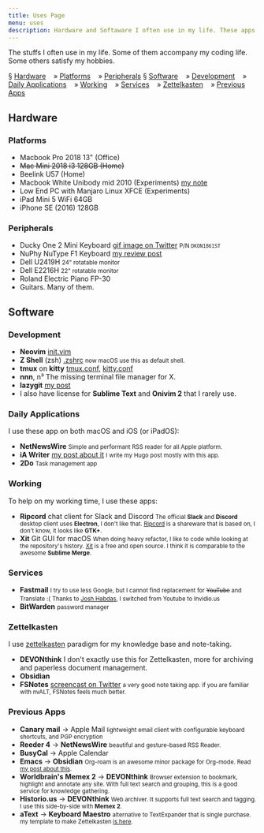 ```yaml
---
title: Uses Page
menu: uses
description: Hardware and Softaware I often use in my life. These apps accompany my working and personal life.
---
```


The stuffs I often use in my life.
Some of them accompany my coding life.
Some others satisfy my hobbies.

§ [Hardware](#hardware)
&nbsp;&nbsp; »  [Platforms](#platforms)
&nbsp;&nbsp; »  [Peripherals](#peripherals)
§ [Software](#software)
&nbsp;&nbsp; »  [Development](#development)
&nbsp;&nbsp; »  [Daily Applications](#daily-applications)
&nbsp;&nbsp; »  [Working](#working)
&nbsp;&nbsp; »  [Services](#services)
&nbsp;&nbsp; »  [Zettelkasten](#zettelkasten)
&nbsp;&nbsp; »  [Previous Apps](#previous-apps)

## Hardware

### Platforms

- Macbook Pro 2018 13" (Office)
- ~~Mac Mini 2018 i3 128GB (Home)~~
- Beelink U57 (Home)
- Macbook White Unibody mid 2010 (Experiments) [my note][mbwhite]
- Low End PC with Manjaro Linux XFCE (Experiments)
- iPad Mini 5 WiFi 64GB
- iPhone SE (2016) 128GB

### Peripherals

- Ducky One 2 Mini Keyboard [gif image on Twitter][ducky]
  <small>P/N <code>DKON1861ST</code></small>
- NuPhy NuType F1 Keyboard [my review post][nuphy]
- Dell U2419H
  <small>24" rotatable monitor</small>
- Dell E2216H
  <small>22" rotatable monitor</small>
- Roland Electric Piano FP-30
- Guitars. Many of them.


## Software

### Development

- **Neovim** [init.vim][nvim] 
- **Z Shell** (zsh) [.zshrc][zshrc]
  <small>now macOS use this as default shell.</small>
- **tmux** on **kitty** [tmux.conf][tmux], [kitty.conf][kitty]
- **nnn**, n³ The missing terminal file manager for X.
- **lazygit** [my post][lazygit]
- I also have license for **Sublime Text** and **Onivim 2** that I rarely use.

### Daily Applications

I use these app on both macOS and iOS (or iPadOS):

- **NetNewsWire**
  <small>Simple and performant RSS reader for all Apple platform.</small>
- **iA Writer** [my post about it][iawriter]
  <small>I write my Hugo post mostly with this app.</small>
- **2Do**
  <small>Task management app</small>

### Working

To help on my working time, I use these apps:

- **Ripcord** chat client for Slack and Discord
  <small>The official **Slack** and **Discord** desktop client uses **Electron**, I don't like that.
  [Ripcord][ripcord] is a shareware that is based on, I don't know, it looks like **GTK+**.</small>
- **Xit** Git GUI for macOS
  <small>When doing heavy refactor, I like to code while looking at the repository's history.
  [Xit][xit] is a free and open source. I think it is comparable to the awesome **Sublime Merge**.</small>

### Services

- **Fastmail**
  <small>I try to use less Google, but I cannot find replacement for ~~YouTube~~ and Translate :(</small>
  <small>Thanks to [Josh Habdas](https://habd.as), I switched from Youtube to Invidio.us</small>
- **BitWarden**
  <small>password manager</small>

### Zettelkasten

I use [zettelkasten](https://zettelkasten.de/) paradigm for my knowledge base and note-taking.

- **DEVONthink**
  I don't exactly use this for Zettelkasten,
  more for archiving and paperless document management.
- **Obsidian**
- **FSNotes** [screencast on Twitter][video]
  <small>a very good note taking app.
  if you are familiar with nvALT, FSNotes feels much better.</small>

### Previous Apps

- **Canary mail** → Apple Mail
  <small>lightweight email client with configurable keyboard shortcuts, and PGP encryption</small>
- **Reeder 4** → **NetNewsWire**
  <small>beautiful and gesture-based RSS Reader.</small>
- **BusyCal** → Apple Calendar
- **Emacs** → **Obsidian**
  <small>Org-roam is an awesome minor package for Org-mode.
  Read [my post about this](/posts/2020-06-org-mode-with-org-roam/).</small>
- **Worldbrain's Memex 2** → **DEVONthink**
  <small>Browser extension to bookmark, highlight and annotate any site.
  With full text search and grouping, this is a good service for knowledge gathering.</small>
- **Historio.us** → **DEVONthink**
  <small>Web archiver. It supports full text search and tagging.
  I use this side-by-side with **Memex 2**.</small>
- **aText** → **Keyboard Maestro**
  <small>alternative to TextExpander that is single purchase.
  my template to make Zettelkasten [is here](/blogging-and-noting.atext).</small>

[mbwhite]: /notes/#date-2020-05-08-0412
[iawriter]: /posts/2020-04-in-search-of-good-writing-app-part-2-ia-writer-vs-ivim/
[lazygit]: /posts/2020-05-remove-specific-files-from-old-git-commit/#lazygit-way
[nuphy]: /posts/2020-04-nuphy-nutype-f1-keyboard-review/

[ducky]: https://twitter.com/ybbond_/status/1146845120618090497
[video]: https://twitter.com/ybbond_/status/1262066984763527168

[kitty]: https://git.ybbond.dev/dotfiles/file/.config/kitty/kitty.conf.html
[nvim]: https://git.ybbond.dev/dotfiles/file/.config/nvim/init.vim.html
[tmux]: https://git.ybbond.dev/dotfiles/file/.tmux.conf.html
[zshrc]: https://git.ybbond.dev/dotfiles/file/.zshrc.html 

[xit]: https://github.com/Uncommon/Xit
[ripcord]: https://cancel.fm/ripcord/
